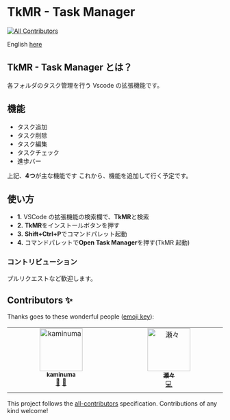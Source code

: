 # TkMR - Task Manager
<!-- ALL-CONTRIBUTORS-BADGE:START - Do not remove or modify this section -->
[![All Contributors](https://img.shields.io/badge/all_contributors-2-orange.svg?style=flat-square)](#contributors-)
<!-- ALL-CONTRIBUTORS-BADGE:END -->

English [here](https://github.com/kaedeek/TaskManager/blob/main/README-en.md)

## TkMR - Task Manager とは？

各フォルダのタスク管理を行う Vscode の拡張機能です。

## 機能

- タスク追加
- タスク削除
- タスク編集
- タスクチェック
- 進歩バー

上記、**4つ**が主な機能です
これから、機能を追加して行く予定です。

## 使い方

- **1.** VSCode の拡張機能の検索欄で、**TkMR**と検索
- **2.** **TkMR**をインストールボタンを押す
- **3.** **Shift+Ctrl+P**でコマンドパレット起動
- **4.** コマンドパレットで**Open Task Manager**を押す(TkMR 起動)

### コントリビューション

プルリクエストなど歓迎します。


## Contributors ✨

Thanks goes to these wonderful people ([emoji key](https://allcontributors.org/docs/en/emoji-key)):

<!-- ALL-CONTRIBUTORS-LIST:START - Do not remove or modify this section -->
<!-- prettier-ignore-start -->
<!-- markdownlint-disable -->
<table>
  <tbody>
    <tr>
      <td align="center" valign="top" width="14.28%"><a href="https://github.com/kaminuma"><img src="https://avatars.githubusercontent.com/u/33448874?v=4?s=100" width="100px;" alt="kaminuma"/><br /><sub><b>kaminuma</b></sub></a><br /><a href="https://github.com/kaedeek/TkMR_Task-Manager/issues?q=author%3Akaminuma" title="Bug reports">🐛</a> <a href="#ideas-kaminuma" title="Ideas, Planning, & Feedback">🤔</a></td>
      <td align="center" valign="top" width="14.28%"><a href="https://github.com/kayu0514"><img src="https://avatars.githubusercontent.com/u/183249726?v=4?s=100" width="100px;" alt="瀬々"/><br /><sub><b>瀬々</b></sub></a><br /><a href="https://github.com/kaedeek/TkMR_Task-Manager/commits?author=kayu0514" title="Code">💻</a></td>
    </tr>
  </tbody>
</table>

<!-- markdownlint-restore -->
<!-- prettier-ignore-end -->

<!-- ALL-CONTRIBUTORS-LIST:END -->

This project follows the [all-contributors](https://github.com/all-contributors/all-contributors) specification. Contributions of any kind welcome!